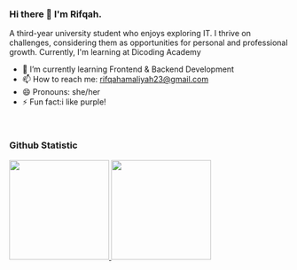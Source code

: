 ### Hi there 👋 I'm Rifqah.
A third-year university student who enjoys exploring IT. I thrive on challenges, considering them as opportunities for personal and professional growth. Currently, I'm learning at Dicoding Academy

- 🌱 I’m currently learning Frontend & Backend Development
- 📫 How to reach me: rifqahamaliyah23@gmail.com
- 😄 Pronouns: she/her
- ⚡ Fun fact:i like purple!

<br>
  
### Github Statistic
<p align="left">
<a href="https://github.com/dimasmds">
  <img height="180em" src="https://github-readme-stats-eight-theta.vercel.app/api?username=dimasmds&show_icons=true&theme=algolia&include_all_commits=true&count_private=true"/>
  <img height="180em" src="https://github-readme-stats-eight-theta.vercel.app/api/top-langs/?username=dimasmds&layout=compact&langs_count=8&theme=algolia"/>
</a>
</p>
